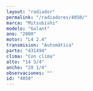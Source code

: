 ```yaml
---
layout: "radiador"
permalink: "/radiadores/4050/"
marca: "Mitsubishi"
modelo: "Galant"
ano: "2000"
motor: "L4 2.4"
transmision: "Automática"
parte: "431494"
clima: "Con clima"
alto: "14 3/4"
ancho: "28 1/4"
observaciones: ""
id: "4050"
---
```


